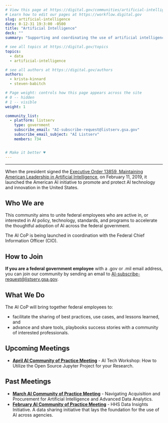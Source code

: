 ```yaml
---
# View this page at https://digital.gov/communities/artificial-intelligence
# Learn how to edit our pages at https://workflow.digital.gov
slug: artificial-intelligence
date: 0-12-31 19:3:00 -0500
title: "Artificial Intelligence"
deck: ""
summary: "Supporting and coordinating the use of artificial intelligence technologies in federal agencies."

# see all topics at https://digital.gov/topics
topics: 
  - data
  - artificial-intelligence

# see all authors at https://digital.gov/authors
authors: 
  - krista-kinnard
  - steven-babitch

# Page weight: controls how this page appears across the site
# 0 -- hidden
# 1 -- visible
weight: 1

community_list:
  - platform: listserv
    type: government
    subscribe_email: "AI-subscribe-request@listserv.gsa.gov"
    subscribe_email_subject: "AI Listserv"
    members: 734


# Make it better ♥
---
```

---

When the president signed the [Executive Order 13859, Maintaining American Leadership in Artificial Intelligence](https://www.whitehouse.gov/presidential-actions/executive-order-maintaining-american-leadership-artificial-intelligence/), on February 11, 2019, it launched the American AI initiative to promote and protect AI technology and innovation in the United States.

## Who We are

This community aims to unite federal employees who are active in, or interested in AI policy, technology, standards, and programs to accelerate the thoughtful adoption of AI across the federal government.

The AI CoP is being launched in coordination with the Federal Chief Information Officer (CIO).

## How to Join

**If you are a federal government employee** with a .gov or .mil email address, you can join our community by sending an email to [AI-subscribe-request@listserv.gsa.gov](mailto:AI-subscribe-request@listserv.gsa.gov?subject=AI%20listserv).

## What We Do

The AI CoP will bring together federal employees to:

- facilitate the sharing of best practices, use cases, and lessons learned, and
- advance and share tools, playbooks success stories with a community of interested professionals.

## Upcoming Meetings
 - [**April AI Community of Practice Meeting**](https://digital.gov/event/2020/04/14/how-utilize-open-source-jupyter-project/) - AI Tech Workshop: How to Utilize the Open Source Jupyter Project for your Research.

## Past Meetings
 - [**March AI Community of Practice Meeting**](https://digital.gov/event/2020/03/25/navigating-acquisition-procurement-for-artificial-intelligence/) - Navigating Acquisition and Procurement for Artificial Intelligence and Advanced Data Analytics.
 - [**February AI Community of Practice Meeting**](https://youtu.be/iFHPS7ieheQ) - HHS Data Insights Initiative. A data sharing initiative that lays the foundation for the use of AI across agencies.

 

